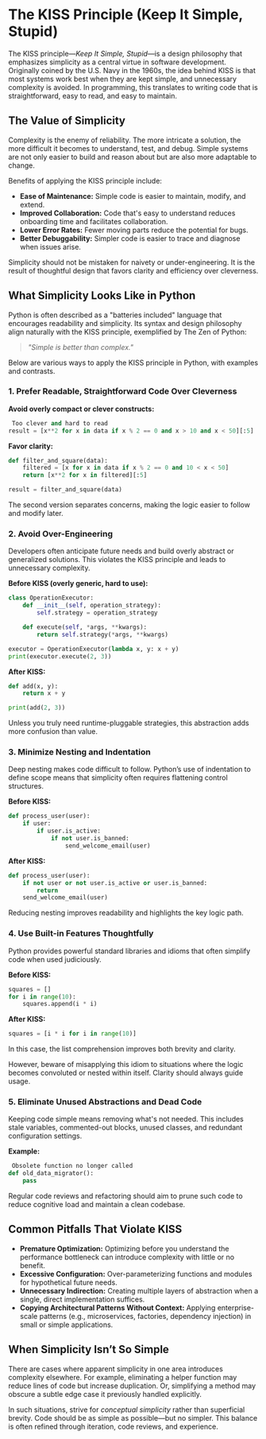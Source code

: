 # The KISS Principle (Keep It Simple, Stupid)

The KISS principle—*Keep It Simple, Stupid*—is a design philosophy that emphasizes simplicity as a central virtue in software development. Originally coined by the U.S. Navy in the 1960s, the idea behind KISS is that most systems work best when they are kept simple, and unnecessary complexity is avoided. In programming, this translates to writing code that is straightforward, easy to read, and easy to maintain.

## The Value of Simplicity

Complexity is the enemy of reliability. The more intricate a solution, the more difficult it becomes to understand, test, and debug. Simple systems are not only easier to build and reason about but are also more adaptable to change.

Benefits of applying the KISS principle include:

- **Ease of Maintenance:** Simple code is easier to maintain, modify, and extend.
- **Improved Collaboration:** Code that's easy to understand reduces onboarding time and facilitates collaboration.
- **Lower Error Rates:** Fewer moving parts reduce the potential for bugs.
- **Better Debuggability:** Simpler code is easier to trace and diagnose when issues arise.

Simplicity should not be mistaken for naivety or under-engineering. It is the result of thoughtful design that favors clarity and efficiency over cleverness.

## What Simplicity Looks Like in Python

Python is often described as a "batteries included" language that encourages readability and simplicity. Its syntax and design philosophy align naturally with the KISS principle, exemplified by The Zen of Python:

> *"Simple is better than complex."*

Below are various ways to apply the KISS principle in Python, with examples and contrasts.

### 1. Prefer Readable, Straightforward Code Over Cleverness

**Avoid overly compact or clever constructs:**

```python
 Too clever and hard to read
result = [x**2 for x in data if x % 2 == 0 and x > 10 and x < 50][:5]
```

**Favor clarity:**

```python
def filter_and_square(data):
    filtered = [x for x in data if x % 2 == 0 and 10 < x < 50]
    return [x**2 for x in filtered][:5]

result = filter_and_square(data)
```

The second version separates concerns, making the logic easier to follow and modify later.

### 2. Avoid Over-Engineering

Developers often anticipate future needs and build overly abstract or generalized solutions. This violates the KISS principle and leads to unnecessary complexity.

**Before KISS (overly generic, hard to use):**

```python
class OperationExecutor:
    def __init__(self, operation_strategy):
        self.strategy = operation_strategy

    def execute(self, *args, **kwargs):
        return self.strategy(*args, **kwargs)

executor = OperationExecutor(lambda x, y: x + y)
print(executor.execute(2, 3))
```

**After KISS:**

```python
def add(x, y):
    return x + y

print(add(2, 3))
```

Unless you truly need runtime-pluggable strategies, this abstraction adds more confusion than value.

### 3. Minimize Nesting and Indentation

Deep nesting makes code difficult to follow. Python’s use of indentation to define scope means that simplicity often requires flattening control structures.

**Before KISS:**

```python
def process_user(user):
    if user:
        if user.is_active:
            if not user.is_banned:
                send_welcome_email(user)
```

**After KISS:**

```python
def process_user(user):
    if not user or not user.is_active or user.is_banned:
        return
    send_welcome_email(user)
```

Reducing nesting improves readability and highlights the key logic path.

### 4. Use Built-in Features Thoughtfully

Python provides powerful standard libraries and idioms that often simplify code when used judiciously.

**Before KISS:**

```python
squares = []
for i in range(10):
    squares.append(i * i)
```

**After KISS:**

```python
squares = [i * i for i in range(10)]
```

In this case, the list comprehension improves both brevity and clarity.

However, beware of misapplying this idiom to situations where the logic becomes convoluted or nested within itself. Clarity should always guide usage.

### 5. Eliminate Unused Abstractions and Dead Code

Keeping code simple means removing what's not needed. This includes stale variables, commented-out blocks, unused classes, and redundant configuration settings.

**Example:**

```python
 Obsolete function no longer called
def old_data_migrator():
    pass
```

Regular code reviews and refactoring should aim to prune such code to reduce cognitive load and maintain a clean codebase.

## Common Pitfalls That Violate KISS

- **Premature Optimization:** Optimizing before you understand the performance bottleneck can introduce complexity with little or no benefit.
- **Excessive Configuration:** Over-parameterizing functions and modules for hypothetical future needs.
- **Unnecessary Indirection:** Creating multiple layers of abstraction when a single, direct implementation suffices.
- **Copying Architectural Patterns Without Context:** Applying enterprise-scale patterns (e.g., microservices, factories, dependency injection) in small or simple applications.

## When Simplicity Isn’t So Simple

There are cases where apparent simplicity in one area introduces complexity elsewhere. For example, eliminating a helper function may reduce lines of code but increase duplication. Or, simplifying a method may obscure a subtle edge case it previously handled explicitly.

In such situations, strive for *conceptual simplicity* rather than superficial brevity. Code should be as simple as possible—but no simpler. This balance is often refined through iteration, code reviews, and experience.
